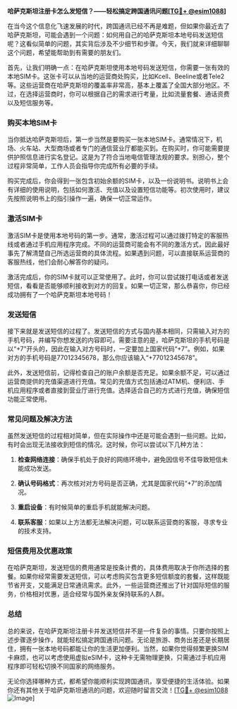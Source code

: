 **哈萨克斯坦注册卡怎么发短信？——轻松搞定跨国通讯问题[[TG💪+ @esim1088](https://t.me/s/esim1088)]**

在当今这个信息化飞速发展的时代，跨国通讯已经不再是难题，但如果你最近去了哈萨克斯坦，可能会遇到一个问题：如何用自己的哈萨克斯坦本地号码发送短信呢？这看似简单的问题，其实背后涉及不少细节和步骤。今天，我们就来详细聊聊这个问题，希望能帮助到有需要的朋友们。

首先，让我们明确一点：在哈萨克斯坦使用本地号码发送短信，你需要一张有效的本地SIM卡。这张卡可以从当地的运营商处购买，比如Kcell、Beeline或者Tele2等。这些运营商在哈萨克斯坦的覆盖率非常高，基本上覆盖了全国大部分地区。不过，在选择运营商时，你可以根据自己的需求进行考量，比如流量套餐、通话资费以及短信服务等。

### **购买本地SIM卡**

当你抵达哈萨克斯坦后，第一步当然是要购买一张本地SIM卡。通常情况下，机场、火车站、大型商场或者专门的通信营业厅都能买到。在购买时，你可能需要提供护照信息进行实名登记。这是为了符合当地电信管理法规的要求。别担心，整个过程非常简单，工作人员会指导你完成所有必要的手续。

购买完成后，你会得到一张包含初始余额的SIM卡，以及一份说明书。说明书上会有详细的使用说明，包括如何激活、充值以及设置短信功能等。初次使用时，建议先按照说明书上的指引操作一遍，确保一切正常运作。

### **激活SIM卡**

激活SIM卡是使用本地号码的第一步。通常，激活过程可以通过拨打特定的客服热线或者通过手机应用程序完成。不同的运营商可能会有不同的激活方式，因此最好事先了解清楚自己所选运营商的具体流程。如果遇到问题，可以直接联系运营商的客服热线，他们会耐心解答你的疑问。

激活完成后，你的SIM卡就可以正常使用了。此时，你可以尝试拨打电话或者发送短信，看看是否能够顺利接收到对方的回复。如果一切正常，那么恭喜你，你已经成功拥有了一个哈萨克斯坦本地号码！

### **发送短信**

接下来就是发送短信的过程了。发送短信的方式与国内基本相同，只需输入对方的手机号码，并编写你想发送的内容即可。需要注意的是，哈萨克斯坦的手机号码是以“+7”开头的，因此在输入对方号码时，一定要加上国家代码“+7”。例如，如果对方的手机号码是77012345678，那么你应该输入“+77012345678”。

此外，发送短信前，记得检查自己的账户余额是否充足。如果余额不足，可以通过运营商提供的充值渠道进行充值。常见的充值方式包括通过ATM机、便利店、手机应用程序或者直接到营业厅进行充值。选择适合自己的方式进行充值，确保短信功能正常使用。

### **常见问题及解决方法**

虽然发送短信的过程相对简单，但在实际操作中还是可能会遇到一些问题。比如，有时会出现无法接收到短信的情况。这时候，你可以尝试以下几种方法：

1. **检查网络连接**：确保手机处于良好的网络环境中，避免因信号不佳导致短信未能成功发送。
   
2. **确认号码格式**：再次核对对方号码是否正确，尤其是国家代码“+7”的添加情况。

3. **重启设备**：有时候简单的重启手机就能解决问题。

4. **联系客服**：如果以上方法都无法解决问题，可以联系运营商的客服，寻求专业的技术支持。

### **短信费用及优惠政策**

在哈萨克斯坦，发送短信的费用通常是按条计费的，具体费用取决于你所选择的套餐。如果你经常需要发送短信，可以考虑购买包含更多短信额度的套餐，这样既能节省开支，又能满足日常通讯需求。此外，一些运营商还推出了针对国际短信的服务，价格相对优惠，适合经常与国外亲友保持联系的人群。

### **总结**

总的来说，在哈萨克斯坦注册卡并发送短信并不是一件复杂的事情。只要你按照上述步骤逐步操作，就能轻松搞定跨国通讯问题。无论是旅游、商务出差还是长期居住，拥有一张本地号码都能让你的生活更加便利。当然，如果你觉得频繁更换SIM卡麻烦，也可以考虑使用虚拟eSIM卡，这种卡无需物理更换，只需通过手机应用程序即可轻松切换不同国家的网络服务。

无论你选择哪种方式，都希望你能顺利实现跨国通讯，享受便捷的生活体验。如果你还有其他关于哈萨克斯坦通讯的问题，欢迎随时留言交流！[[TG💪+ @esim1088](https://t.me/s/esim1088) ![Image](https://i.postimg.cc/4NQfJmqS/Snipaste-2025-05-13-00-14-12.png)]